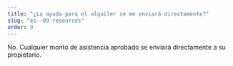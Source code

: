 ```yaml
---
title: "¿La ayuda para el alquiler se me enviará directamente?"
slug: "es--09-resources"
order: 9
---
```


No. Cualquier monto de asistencia aprobado se enviará directamente a su propietario.
